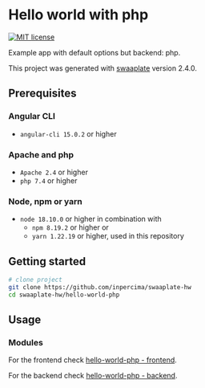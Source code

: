 # Hello world with php

[![MIT license](https://img.shields.io/badge/license-MIT-blue.svg)](./LICENSE.md)

Example app with default options but backend: php.

This project was generated with [swaaplate](https://github.com/inpercima/swaaplate) version 2.4.0.

## Prerequisites

### Angular CLI

* `angular-cli 15.0.2` or higher

### Apache and php

* `Apache 2.4` or higher
* `php 7.4` or higher

### Node, npm or yarn

* `node 18.10.0` or higher in combination with
  * `npm 8.19.2` or higher or
  * `yarn 1.22.19` or higher, used in this repository

## Getting started

```bash
# clone project
git clone https://github.com/inpercima/swaaplate-hw
cd swaaplate-hw/hello-world-php
```

## Usage

### Modules

For the frontend check [hello-world-php - frontend](./frontend).

For the backend check [hello-world-php - backend](./backend).

